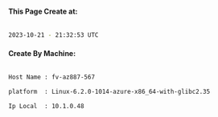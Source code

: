 
   
#### This Page Create at:

```bash

2023-10-21 - 21:32:53 UTC

```

#### Create By Machine:

```bash

Host Name : fv-az887-567

platform  : Linux-6.2.0-1014-azure-x86_64-with-glibc2.35

Ip Local  : 10.1.0.48

```

